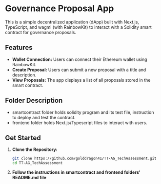 # Governance Proposal App

This is a simple decentralized application (dApp) built with Next.js, TypeScript, and wagmi (with RainbowKit) to interact with a Solidity smart contract for governance proposals.

## Features

- **Wallet Connection:** Users can connect their Ethereum wallet using RainbowKit.
- **Create Proposal:** Users can submit a new proposal with a title and description.
- **View Proposals:** The app displays a list of all proposals stored in the smart contract.

## Folder Description

- smartcontract folder holds solidity program and its test file, instruction to deploy and test the contract.
- frontend folder holds Next.js/Typescript files to interact with users.

## Get Started

1. **Clone the Repository:**

   ```bash
   git clone https://github.com/golddragon41/TT-AG_TechAssessment.git
   cd TT-AG_TechAssessment

2. **Follow the instructions in smartcontract and frontend folders' README.md file**